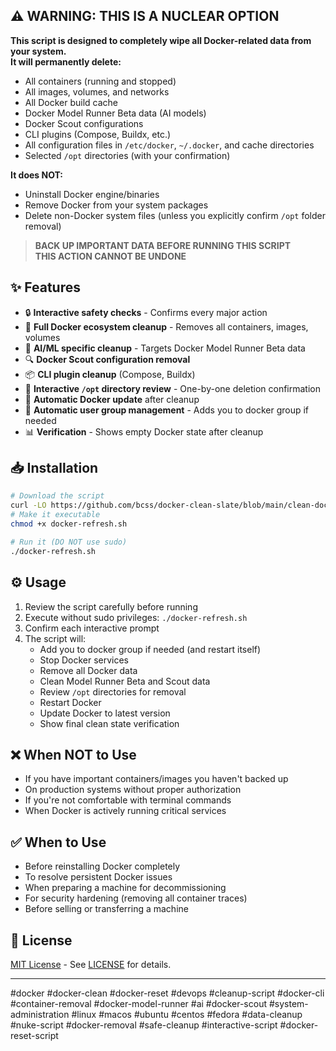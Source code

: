 ## ⚠️ WARNING: THIS IS A NUCLEAR OPTION

**This script is designed to completely wipe all Docker-related data from your system.**  
**It will permanently delete:**

- All containers (running and stopped)
- All images, volumes, and networks
- All Docker build cache
- Docker Model Runner Beta data (AI models)
- Docker Scout configurations
- CLI plugins (Compose, Buildx, etc.)
- All configuration files in `/etc/docker`, `~/.docker`, and cache directories
- Selected `/opt` directories (with your confirmation)

**It does NOT:**
- Uninstall Docker engine/binaries
- Remove Docker from your system packages
- Delete non-Docker system files (unless you explicitly confirm `/opt` folder removal)

> **BACK UP IMPORTANT DATA BEFORE RUNNING THIS SCRIPT**  
> **THIS ACTION CANNOT BE UNDONE**

## ✨ Features

- 🔒 **Interactive safety checks** - Confirms every major action
- 🐳 **Full Docker ecosystem cleanup** - Removes all containers, images, volumes
- 🧠 **AI/ML specific cleanup** - Targets Docker Model Runner Beta data
- 🔍 **Docker Scout configuration removal**
- 📦 **CLI plugin cleanup** (Compose, Buildx)
- 📁 **Interactive `/opt` directory review** - One-by-one deletion confirmation
- 🔄 **Automatic Docker update** after cleanup
- 👥 **Automatic user group management** - Adds you to docker group if needed
- 📊 **Verification** - Shows empty Docker state after cleanup

## 📥 Installation

```bash
# Download the script
curl -LO https://github.com/bcss/docker-clean-slate/blob/main/clean-docker-cruft.sh
# Make it executable
chmod +x docker-refresh.sh

# Run it (DO NOT use sudo)
./docker-refresh.sh
```

## ⚙️ Usage

1. Review the script carefully before running
2. Execute without sudo privileges: `./docker-refresh.sh`
3. Confirm each interactive prompt
4. The script will:
   - Add you to docker group if needed (and restart itself)
   - Stop Docker services
   - Remove all Docker data
   - Clean Model Runner Beta and Scout data
   - Review `/opt` directories for removal
   - Restart Docker
   - Update Docker to latest version
   - Show final clean state verification

## ❌ When NOT to Use

- If you have important containers/images you haven't backed up
- On production systems without proper authorization
- If you're not comfortable with terminal commands
- When Docker is actively running critical services

## ✅ When to Use

- Before reinstalling Docker completely
- To resolve persistent Docker issues
- When preparing a machine for decommissioning
- For security hardening (removing all container traces)
- Before selling or transferring a machine

## 📜 License

[MIT License](https://opensource.org/licenses/MIT) - See [LICENSE](LICENSE) for details.

---

#docker #docker-clean #docker-reset #devops #cleanup-script #docker-cli #container-removal #docker-model-runner #ai #docker-scout #system-administration #linux #macos #ubuntu #centos #fedora #data-cleanup #nuke-script #docker-removal #safe-cleanup #interactive-script #docker-reset-script
